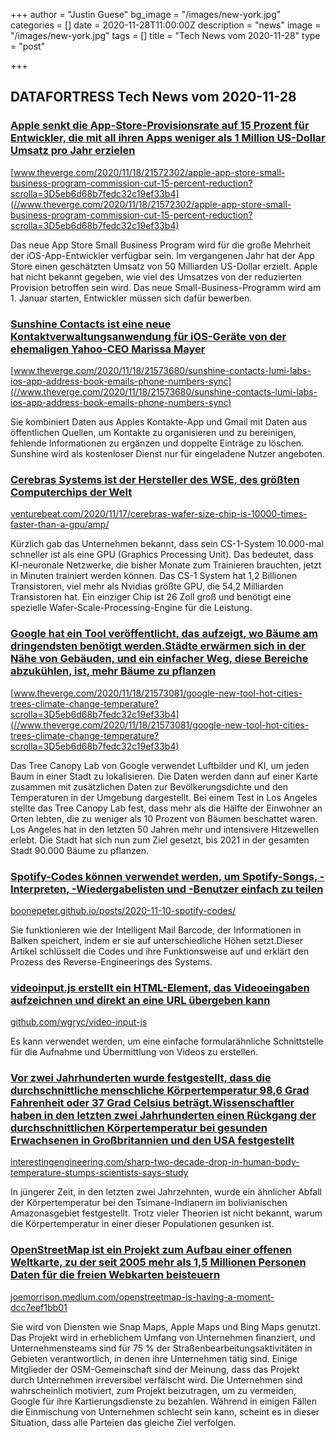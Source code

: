 +++
author = "Justin Guese"
bg_image = "/images/new-york.jpg"
categories = []
date = 2020-11-28T11:00:00Z
description = "news"
image = "/images/new-york.jpg"
tags = []
title = "Tech News vom 2020-11-28"
type = "post"

+++

        
## DATAFORTRESS Tech News vom 2020-11-28

### [Apple senkt die App-Store-Provisionsrate auf 15 Prozent für Entwickler, die mit all ihren Apps weniger als 1 Million US-Dollar Umsatz pro Jahr erzielen](//www.theverge.com/2020/11/18/21572302/apple-app-store-small-business-program-commission-cut-15-percent-reduction?scrolla=3D5eb6d68b7fedc32c19ef33b4)


[www.theverge.com/2020/11/18/21572302/apple-app-store-small-business-program-commission-cut-15-percent-reduction?scrolla=3D5eb6d68b7fedc32c19ef33b4](//www.theverge.com/2020/11/18/21572302/apple-app-store-small-business-program-commission-cut-15-percent-reduction?scrolla=3D5eb6d68b7fedc32c19ef33b4)


Das neue App Store Small Business Program wird für die große Mehrheit der iOS-App-Entwickler verfügbar sein. Im vergangenen Jahr hat der App Store einen geschätzten Umsatz von 50 Milliarden US-Dollar erzielt. Apple hat nicht bekannt gegeben, wie viel des Umsatzes von der reduzierten Provision betroffen sein wird. Das neue Small-Business-Programm wird am 1. Januar starten, Entwickler müssen sich dafür bewerben.


### [Sunshine Contacts ist eine neue Kontaktverwaltungsanwendung für iOS-Geräte von der ehemaligen Yahoo-CEO Marissa Mayer](//www.theverge.com/2020/11/18/21573680/sunshine-contacts-lumi-labs-ios-app-address-book-emails-phone-numbers-sync)


[www.theverge.com/2020/11/18/21573680/sunshine-contacts-lumi-labs-ios-app-address-book-emails-phone-numbers-sync](//www.theverge.com/2020/11/18/21573680/sunshine-contacts-lumi-labs-ios-app-address-book-emails-phone-numbers-sync)


Sie kombiniert Daten aus Apples Kontakte-App und Gmail mit Daten aus öffentlichen Quellen, um Kontakte zu organisieren und zu bereinigen, fehlende Informationen zu ergänzen und doppelte Einträge zu löschen. Sunshine wird als kostenloser Dienst nur für eingeladene Nutzer angeboten.


### [Cerebras Systems ist der Hersteller des WSE, des größten Computerchips der Welt](//venturebeat.com/2020/11/17/cerebras-wafer-size-chip-is-10000-times-faster-than-a-gpu/amp/)


[venturebeat.com/2020/11/17/cerebras-wafer-size-chip-is-10000-times-faster-than-a-gpu/amp/](//venturebeat.com/2020/11/17/cerebras-wafer-size-chip-is-10000-times-faster-than-a-gpu/amp/)


Kürzlich gab das Unternehmen bekannt, dass sein CS-1-System 10.000-mal schneller ist als eine GPU (Graphics Processing Unit). Das bedeutet, dass KI-neuronale Netzwerke, die bisher Monate zum Trainieren brauchten, jetzt in Minuten trainiert werden können. Das CS-1 System hat 1,2 Billionen Transistoren, viel mehr als Nvidias größte GPU, die 54,2 Milliarden Transistoren hat. Ein einziger Chip ist 26 Zoll groß und benötigt eine spezielle Wafer-Scale-Processing-Engine für die Leistung.


### [Google hat ein Tool veröffentlicht, das aufzeigt, wo Bäume am dringendsten benötigt werden.Städte erwärmen sich in der Nähe von Gebäuden, und ein einfacher Weg, diese Bereiche abzukühlen, ist, mehr Bäume zu pflanzen](//www.theverge.com/2020/11/18/21573081/google-new-tool-hot-cities-trees-climate-change-temperature?scrolla=3D5eb6d68b7fedc32c19ef33b4)


[www.theverge.com/2020/11/18/21573081/google-new-tool-hot-cities-trees-climate-change-temperature?scrolla=3D5eb6d68b7fedc32c19ef33b4](//www.theverge.com/2020/11/18/21573081/google-new-tool-hot-cities-trees-climate-change-temperature?scrolla=3D5eb6d68b7fedc32c19ef33b4)


Das Tree Canopy Lab von Google verwendet Luftbilder und KI, um jeden Baum in einer Stadt zu lokalisieren. Die Daten werden dann auf einer Karte zusammen mit zusätzlichen Daten zur Bevölkerungsdichte und den Temperaturen in der Umgebung dargestellt. Bei einem Test in Los Angeles stellte das Tree Canopy Lab fest, dass mehr als die Hälfte der Einwohner an Orten lebten, die zu weniger als 10 Prozent von Bäumen beschattet waren. Los Angeles hat in den letzten 50 Jahren mehr und intensivere Hitzewellen erlebt. Die Stadt hat sich nun zum Ziel gesetzt, bis 2021 in der gesamten Stadt 90.000 Bäume zu pflanzen.


### [Spotify-Codes können verwendet werden, um Spotify-Songs, -Interpreten, -Wiedergabelisten und -Benutzer einfach zu teilen](//boonepeter.github.io/posts/2020-11-10-spotify-codes/)


[boonepeter.github.io/posts/2020-11-10-spotify-codes/](//boonepeter.github.io/posts/2020-11-10-spotify-codes/)


Sie funktionieren wie der Intelligent Mail Barcode, der Informationen in Balken speichert, indem er sie auf unterschiedliche Höhen setzt.Dieser Artikel schlüsselt die Codes und ihre Funktionsweise auf und erklärt den Prozess des Reverse-Engineerings des Systems.


### [videoinput.js erstellt ein HTML-Element, das Videoeingaben aufzeichnen und direkt an eine URL übergeben kann](//github.com/wgryc/video-input-js)


[github.com/wgryc/video-input-js](//github.com/wgryc/video-input-js)


Es kann verwendet werden, um eine einfache formularähnliche Schnittstelle für die Aufnahme und Übermittlung von Videos zu erstellen.


### [Vor zwei Jahrhunderten wurde festgestellt, dass die durchschnittliche menschliche Körpertemperatur 98,6 Grad Fahrenheit oder 37 Grad Celsius beträgt.Wissenschaftler haben in den letzten zwei Jahrhunderten einen Rückgang der durchschnittlichen Körpertemperatur bei gesunden Erwachsenen in Großbritannien und den USA festgestellt](//interestingengineering.com/sharp-two-decade-drop-in-human-body-temperature-stumps-scientists-says-study)


[interestingengineering.com/sharp-two-decade-drop-in-human-body-temperature-stumps-scientists-says-study](//interestingengineering.com/sharp-two-decade-drop-in-human-body-temperature-stumps-scientists-says-study)


In jüngerer Zeit, in den letzten zwei Jahrzehnten, wurde ein ähnlicher Abfall der Körpertemperatur bei den Tsimane-Indianern im bolivianischen Amazonasgebiet festgestellt. Trotz vieler Theorien ist nicht bekannt, warum die Körpertemperatur in einer dieser Populationen gesunken ist.


### [OpenStreetMap ist ein Projekt zum Aufbau einer offenen Weltkarte, zu der seit 2005 mehr als 1,5 Millionen Personen Daten für die freien Webkarten beisteuern](//joemorrison.medium.com/openstreetmap-is-having-a-moment-dcc7eef1bb01)


[joemorrison.medium.com/openstreetmap-is-having-a-moment-dcc7eef1bb01](//joemorrison.medium.com/openstreetmap-is-having-a-moment-dcc7eef1bb01)


Sie wird von Diensten wie Snap Maps, Apple Maps und Bing Maps genutzt. Das Projekt wird in erheblichem Umfang von Unternehmen finanziert, und Unternehmensteams sind für 75 % der Straßenbearbeitungsaktivitäten in Gebieten verantwortlich, in denen ihre Unternehmen tätig sind. Einige Mitglieder der OSM-Gemeinschaft sind der Meinung, dass das Projekt durch Unternehmen irreversibel verfälscht wird. Die Unternehmen sind wahrscheinlich motiviert, zum Projekt beizutragen, um zu vermeiden, Google für ihre Kartierungsdienste zu bezahlen. Während in einigen Fällen die Einmischung von Unternehmen schlecht sein kann, scheint es in dieser Situation, dass alle Parteien das gleiche Ziel verfolgen.